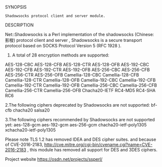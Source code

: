 SYNOPSIS
 
    Shadowsocks protocol client and server module.
     
DESCRIPTION
 
Net::Shadowsocks is a Perl implementation of the shadowsocks (Chinese: 影梭)
protocol client and server , Shadowsocks is a secure transport protocol based on
SOCKS Protocol Version 5 (RFC 1928 ). 
 
1. A total of 28 encryption methods are supported:
 
AES-128-CBC AES-128-CFB AES-128-CTR AES-128-OFB 
AES-192-CBC AES-192-CFB AES-192-CTR AES-192-OFB 
AES-256-CBC AES-256-CFB AES-256-CTR AES-256-OFB
Camellia-128-CBC Camellia-128-CFB Camellia-128-CTR Camellia-128-OFB 
Camellia-192-CBC Camellia-192-CFB Camellia-192-CTR Camellia-192-OFB 
Camellia-256-CBC Camellia-256-CFB Camellia-256-CTR Camellia-256-OFB
Chacha20-IETF
RC4-MD5 RC4-SHA RC6 
 
2.The following ciphers deprecated by Shadowsocks are not supported: 
bf-cfb chacha20 salsa20
 
3.The following ciphers recommended by Shadowsocks are not supported yet: 
aes-128-gcm aes-192-gcm aes-256-gcm 
chacha20-ietf-poly1305 
xchacha20-ietf-poly1305 
 
Please note TLS 1.2 has removed IDEA and DES cipher suites. and because of 
CVE-2016-2183,  http://cve.mitre.org/cgi-bin/cvename.cgi?name=CVE-2016-2183
, this module has removed all support for DES and 3DES ciphers.
 
Project website https://osdn.net/projects/ssperl/
